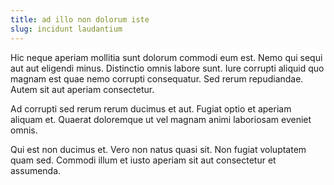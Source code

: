 ```yaml
---
title: ad illo non dolorum iste
slug: incidunt laudantium
---
```


Hic neque aperiam mollitia sunt dolorum commodi eum est. Nemo qui sequi aut aut eligendi minus. Distinctio omnis labore sunt. Iure corrupti aliquid quo magnam est quae nemo corrupti consequatur. Sed rerum repudiandae. Autem sit aut aperiam consectetur.

Ad corrupti sed rerum rerum ducimus et aut. Fugiat optio et aperiam aliquam et. Quaerat doloremque ut vel magnam animi laboriosam eveniet omnis.

Qui est non ducimus et. Vero non natus quasi sit. Non fugiat voluptatem quam sed. Commodi illum et iusto aperiam sit aut consectetur et assumenda.

